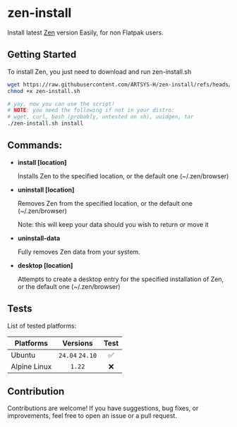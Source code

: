 # zen-install

Install latest [Zen](https://zen-browser.app) version Easily, for non Flatpak users.

## Getting Started

To install Zen, you just need to download and run zen-install.sh 

```bash
wget https://raw.githubusercontent.com/ARTSYS-H/zen-install/refs/heads/main/zen-install.sh
chmod +x zen-install.sh

# yay, now you can use the script!
# NOTE: you need the following if not in your distro:
# wget, curl, bash (probably, untested on sh), uuidgen, tar
./zen-install.sh install
```
## Commands:

- **install [location]**

  Installs Zen to the specified location, or the default one (~/.zen/browser)

- **uninstall [location]**

  Removes Zen from the specified location, or the default one (~/.zen/browser)

  Note: this will keep your data should you wish to return or move it

- **uninstall-data**

  Fully removes Zen data from your system.

- **desktop [location]**

  Attempts to create a desktop entry for the specified installation of Zen, or the default one (~/.zen/browser)

## Tests

List of tested platforms:

| Platforms    |     Versions     |        Test        |
|--------------|:----------------:|:------------------:|
| Ubuntu       | `24.04` `24.10`  | :white_check_mark: |
| Alpine Linux | `1.22`           | :x:                |

## Contribution

Contributions are welcome! If you have suggestions, bug fixes, or improvements, feel free to open an issue or a pull request.
